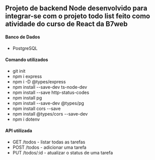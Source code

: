 ## Projeto de backend Node desenvolvido para integrar-se com o projeto todo list feito como atividade do curso de React da B7web

#### Banco de Dados
- PostgreSQL

#### Comando utilizados
- git init
- npm i express
- npm i -D @types/express
- npm install --save-dev ts-node-dev
- npm install --save http-status-codes
- npm install pg
- npm install --save-dev @types/pg
- npm install cors --save
- npm install @types/cors --save-dev
- npm i dotenv

#### API utilizada
- GET /todos - listar todas as tarefas
- POST /todos - adicionar uma tarefa 
- PUT /todos/:id - atualizar o status de uma tarefa